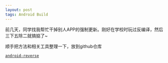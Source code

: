 ```yaml
---
layout: post
tags: Android Build
---
```


前几天，同学找我帮忙干掉别人APP的强制更新。刚好在学校时玩过反编译，然后三下五除二就搞掂了~

顺手把方法和相关工具整理一下，放到github仓库

[`android-reverse`](https://github.com/cymok/apk-reverse)
